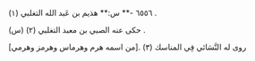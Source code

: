 ٦٥٥٦ -** س:** هذيم بن عَبد الله التغلبي (١) .

حكى عنه الصبي بن معبد التغلبي (٢) (س) .

روى له النَّسَائي فِي المناسك (٣) .[من اسمه هرم وهرماس وهرمز وهرمي]